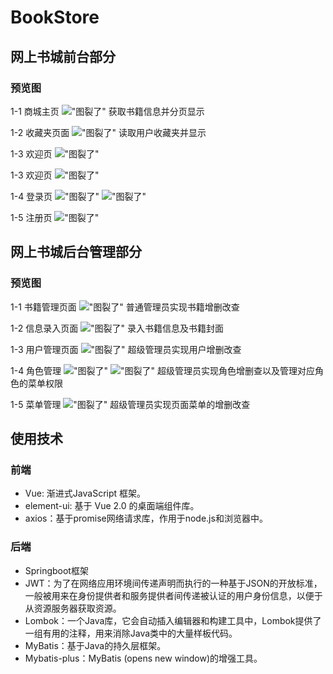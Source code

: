 # BookStore

## 网上书城前台部分

### 预览图

1-1 商城主页
!["图裂了"](img/bookStorePage.png)
获取书籍信息并分页显示

1-2 收藏夹页面
!["图裂了"](img/collect.png)
读取用户收藏夹并显示
 
1-3 欢迎页
!["图裂了"](img/firstPage.png)

1-3 欢迎页
!["图裂了"](img/firstPage.png)

1-4 登录页
!["图裂了"](img/LoginPage1.png)
!["图裂了"](img/LoginPage2.png)

1-5 注册页
!["图裂了"](img/registerPage.png)


## 网上书城后台管理部分

### 预览图

1-1 书籍管理页面
!["图裂了"](img/bookManage.png)
普通管理员实现书籍增删改查

1-2 信息录入页面
!["图裂了"](img/messageManage.png)
录入书籍信息及书籍封面

1-3 用户管理页面
!["图裂了"](img/userManage.png)
超级管理员实现用户增删改查

1-4 角色管理
!["图裂了"](img/roleManage1.png)
!["图裂了"](img/roleManage2.png)
超级管理员实现角色增删查以及管理对应角色的菜单权限

1-5 菜单管理
!["图裂了"](img/menuManage.png)
超级管理员实现页面菜单的增删改查

## 使用技术

### 前端
* Vue: 渐进式JavaScript 框架。
* element-ui: 基于 Vue 2.0 的桌面端组件库。
* axios：基于promise网络请求库，作用于node.js和浏览器中。

### 后端
* Springboot框架
* JWT：为了在网络应用环境间传递声明而执行的一种基于JSON的开放标准，一般被用来在身份提供者和服务提供者间传递被认证的用户身份信息，以便于从资源服务器获取资源。
* Lombok：一个Java库，它会自动插入编辑器和构建工具中，Lombok提供了一组有用的注释，用来消除Java类中的大量样板代码。
* MyBatis：基于Java的持久层框架。
* Mybatis-plus：MyBatis (opens new window)的增强工具。
